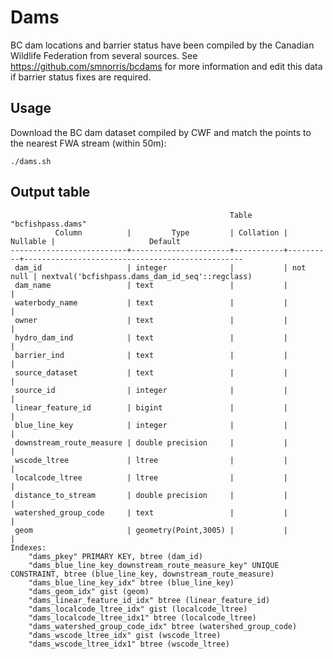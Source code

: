 # Dams

BC dam locations and barrier status have been compiled by the Canadian Wildlife Federation from several sources.
See https://github.com/smnorris/bcdams for more information and edit this data if barrier status fixes are required.

## Usage

Download the BC dam dataset compiled by CWF and match the points to the nearest FWA stream (within 50m):

    ./dams.sh

## Output table

                                                     Table "bcfishpass.dams"
              Column          |         Type         | Collation | Nullable |                     Default
    --------------------------+----------------------+-----------+----------+-------------------------------------------------
     dam_id                   | integer              |           | not null | nextval('bcfishpass.dams_dam_id_seq'::regclass)
     dam_name                 | text                 |           |          |
     waterbody_name           | text                 |           |          |
     owner                    | text                 |           |          |
     hydro_dam_ind            | text                 |           |          |
     barrier_ind              | text                 |           |          |
     source_dataset           | text                 |           |          |
     source_id                | integer              |           |          |
     linear_feature_id        | bigint               |           |          |
     blue_line_key            | integer              |           |          |
     downstream_route_measure | double precision     |           |          |
     wscode_ltree             | ltree                |           |          |
     localcode_ltree          | ltree                |           |          |
     distance_to_stream       | double precision     |           |          |
     watershed_group_code     | text                 |           |          |
     geom                     | geometry(Point,3005) |           |          |
    Indexes:
        "dams_pkey" PRIMARY KEY, btree (dam_id)
        "dams_blue_line_key_downstream_route_measure_key" UNIQUE CONSTRAINT, btree (blue_line_key, downstream_route_measure)
        "dams_blue_line_key_idx" btree (blue_line_key)
        "dams_geom_idx" gist (geom)
        "dams_linear_feature_id_idx" btree (linear_feature_id)
        "dams_localcode_ltree_idx" gist (localcode_ltree)
        "dams_localcode_ltree_idx1" btree (localcode_ltree)
        "dams_watershed_group_code_idx" btree (watershed_group_code)
        "dams_wscode_ltree_idx" gist (wscode_ltree)
        "dams_wscode_ltree_idx1" btree (wscode_ltree)